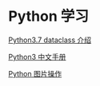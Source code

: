 # Python 学习

[Python3.7 dataclass 介绍](https://www.cnblogs.com/mapu/p/9340818.html)

[Python3 中文手册](https://docs.pythontab.com/python/python3.4/index.html)

[Python 图片操作](https://www.jb51.net/Special/645.htm)